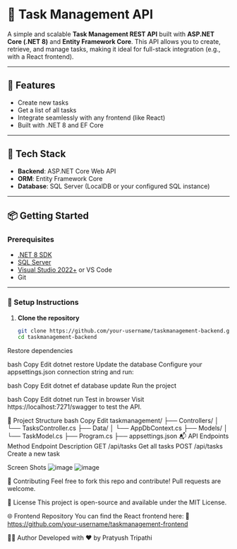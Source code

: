# 📝 Task Management API

A simple and scalable **Task Management REST API** built with **ASP.NET Core (.NET 8)** and **Entity Framework Core**. This API allows you to create, retrieve, and manage tasks, making it ideal for full-stack integration (e.g., with a React frontend).

---

## 🚀 Features

- Create new tasks
- Get a list of all tasks
- Integrate seamlessly with any frontend (like React)
- Built with .NET 8 and EF Core

---

## 🧰 Tech Stack

- **Backend**: ASP.NET Core Web API
- **ORM**: Entity Framework Core
- **Database**: SQL Server (LocalDB or your configured SQL instance)

---

## 📦 Getting Started

### Prerequisites

- [.NET 8 SDK](https://dotnet.microsoft.com/en-us/download)
- [SQL Server](https://www.microsoft.com/en-us/sql-server)
- [Visual Studio 2022+](https://visualstudio.microsoft.com/) or VS Code
- Git

---

### 🔧 Setup Instructions

1. **Clone the repository**
   ```bash
   git clone https://github.com/your-username/taskmanagement-backend.git
   cd taskmanagement-backend
Restore dependencies

bash
Copy
Edit
dotnet restore
Update the database
Configure your appsettings.json connection string and run:

bash
Copy
Edit
dotnet ef database update
Run the project

bash
Copy
Edit
dotnet run
Test in browser
Visit https://localhost:7271/swagger to test the API.

📁 Project Structure
bash
Copy
Edit
taskmanagement/
├── Controllers/
│   └── TasksController.cs
├── Data/
│   └── AppDbContext.cs
├── Models/
│   └── TaskModel.cs
├── Program.cs
├── appsettings.json
📬 API Endpoints
Method	Endpoint	Description
GET	/api/tasks	Get all tasks
POST	/api/tasks	Create a new task

Screen Shots 
![image](https://github.com/user-attachments/assets/449beaba-5af2-414a-b5b1-376d432cedbc)
![image](https://github.com/user-attachments/assets/2f685dad-137e-429d-8e0d-97a269d6b7b3)


🤝 Contributing
Feel free to fork this repo and contribute! Pull requests are welcome.

📄 License
This project is open-source and available under the MIT License.

🌐 Frontend Repository
You can find the React frontend here:
🔗 https://github.com/your-username/taskmanagement-frontend

🙋‍♂️ Author
Developed with ❤️ by Pratyush Tripathi
